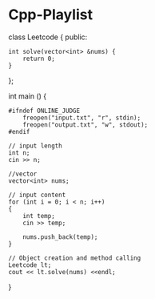 # Cpp-Playlist

class Leetcode {
    public:

    int solve(vector<int> &nums) {
        return 0;
    }
};

int main () {

    #ifndef ONLINE_JUDGE
        freopen("input.txt", "r", stdin);
        freopen("output.txt", "w", stdout);
    #endif

    // input length
    int n;
    cin >> n;

    //vector
    vector<int> nums;

    // input content
    for (int i = 0; i < n; i++)
    {
        int temp;
        cin >> temp;

        nums.push_back(temp);
    }

    // Object creation and method calling
    Leetcode lt;
    cout << lt.solve(nums) <<endl;
}
